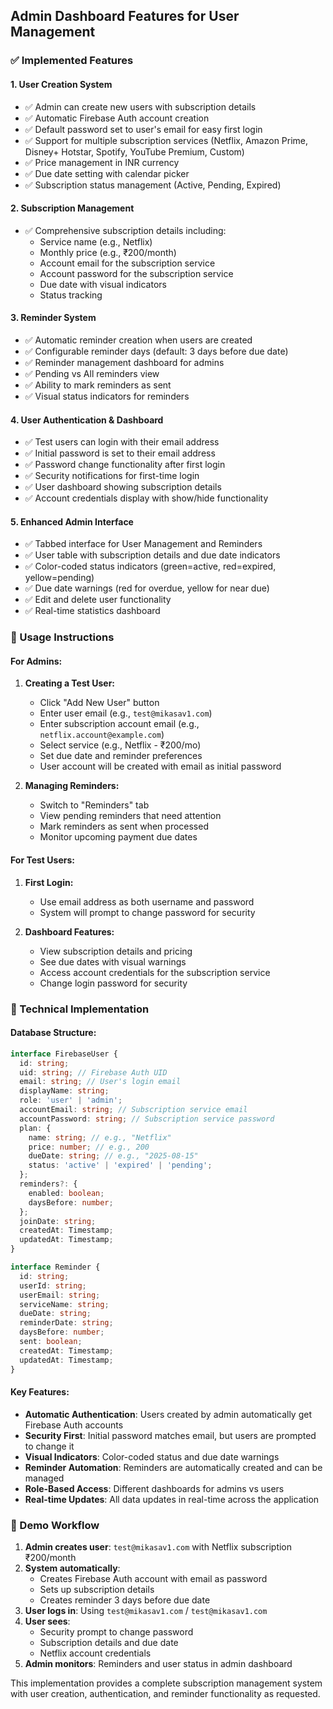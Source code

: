 ## Admin Dashboard Features for User Management

### ✅ Implemented Features

#### 1. **User Creation System**
- ✅ Admin can create new users with subscription details
- ✅ Automatic Firebase Auth account creation
- ✅ Default password set to user's email for easy first login
- ✅ Support for multiple subscription services (Netflix, Amazon Prime, Disney+ Hotstar, Spotify, YouTube Premium, Custom)
- ✅ Price management in INR currency
- ✅ Due date setting with calendar picker
- ✅ Subscription status management (Active, Pending, Expired)

#### 2. **Subscription Management**
- ✅ Comprehensive subscription details including:
  - Service name (e.g., Netflix)
  - Monthly price (e.g., ₹200/month)
  - Account email for the subscription service
  - Account password for the subscription service
  - Due date with visual indicators
  - Status tracking

#### 3. **Reminder System**
- ✅ Automatic reminder creation when users are created
- ✅ Configurable reminder days (default: 3 days before due date)
- ✅ Reminder management dashboard for admins
- ✅ Pending vs All reminders view
- ✅ Ability to mark reminders as sent
- ✅ Visual status indicators for reminders

#### 4. **User Authentication & Dashboard**
- ✅ Test users can login with their email address
- ✅ Initial password is set to their email address
- ✅ Password change functionality after first login
- ✅ Security notifications for first-time login
- ✅ User dashboard showing subscription details
- ✅ Account credentials display with show/hide functionality

#### 5. **Enhanced Admin Interface**
- ✅ Tabbed interface for User Management and Reminders
- ✅ User table with subscription details and due date indicators
- ✅ Color-coded status indicators (green=active, red=expired, yellow=pending)
- ✅ Due date warnings (red for overdue, yellow for near due)
- ✅ Edit and delete user functionality
- ✅ Real-time statistics dashboard

### 🎯 Usage Instructions

#### For Admins:
1. **Creating a Test User:**
   - Click "Add New User" button
   - Enter user email (e.g., `test@mikasav1.com`)
   - Enter subscription account email (e.g., `netflix.account@example.com`)
   - Select service (e.g., Netflix - ₹200/mo)
   - Set due date and reminder preferences
   - User account will be created with email as initial password

2. **Managing Reminders:**
   - Switch to "Reminders" tab
   - View pending reminders that need attention
   - Mark reminders as sent when processed
   - Monitor upcoming payment due dates

#### For Test Users:
1. **First Login:**
   - Use email address as both username and password
   - System will prompt to change password for security

2. **Dashboard Features:**
   - View subscription details and pricing
   - See due dates with visual warnings
   - Access account credentials for the subscription service
   - Change login password for security

### 🔧 Technical Implementation

#### Database Structure:
```typescript
interface FirebaseUser {
  id: string;
  uid: string; // Firebase Auth UID
  email: string; // User's login email
  displayName: string;
  role: 'user' | 'admin';
  accountEmail: string; // Subscription service email
  accountPassword: string; // Subscription service password
  plan: {
    name: string; // e.g., "Netflix"
    price: number; // e.g., 200
    dueDate: string; // e.g., "2025-08-15"
    status: 'active' | 'expired' | 'pending';
  };
  reminders?: {
    enabled: boolean;
    daysBefore: number;
  };
  joinDate: string;
  createdAt: Timestamp;
  updatedAt: Timestamp;
}

interface Reminder {
  id: string;
  userId: string;
  userEmail: string;
  serviceName: string;
  dueDate: string;
  reminderDate: string;
  daysBefore: number;
  sent: boolean;
  createdAt: Timestamp;
  updatedAt: Timestamp;
}
```

#### Key Features:
- **Automatic Authentication**: Users created by admin automatically get Firebase Auth accounts
- **Security First**: Initial password matches email, but users are prompted to change it
- **Visual Indicators**: Color-coded status and due date warnings
- **Reminder Automation**: Reminders are automatically created and can be managed
- **Role-Based Access**: Different dashboards for admins vs users
- **Real-time Updates**: All data updates in real-time across the application

### 🚀 Demo Workflow

1. **Admin creates user**: `test@mikasav1.com` with Netflix subscription ₹200/month
2. **System automatically**:
   - Creates Firebase Auth account with email as password
   - Sets up subscription details
   - Creates reminder 3 days before due date
3. **User logs in**: Using `test@mikasav1.com` / `test@mikasav1.com`
4. **User sees**:
   - Security prompt to change password
   - Subscription details and due date
   - Netflix account credentials
5. **Admin monitors**: Reminders and user status in admin dashboard

This implementation provides a complete subscription management system with user creation, authentication, and reminder functionality as requested.
